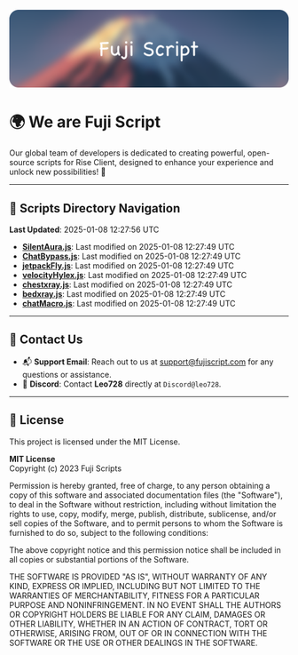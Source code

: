 ![Banner](.github/b.webp)

# 🌍 **We are Fuji Script**

Our global team of developers is dedicated to creating powerful, open-source scripts for Rise Client, designed to enhance your experience and unlock new possibilities! 🌟

---
<!-- SCRIPTS_NAVIGATION_START -->
## 📂 **Scripts Directory Navigation**

**Last Updated**: 2025-01-08 12:27:56 UTC

- **[SilentAura.js](scripts/SilentAura.js)**: Last modified on 2025-01-08 12:27:49 UTC
- **[ChatBypass.js](scripts/ChatBypass.js)**: Last modified on 2025-01-08 12:27:49 UTC
- **[jetpackFly.js](scripts/jetpackFly.js)**: Last modified on 2025-01-08 12:27:49 UTC
- **[velocityHylex.js](scripts/velocityHylex.js)**: Last modified on 2025-01-08 12:27:49 UTC
- **[chestxray.js](scripts/chestxray.js)**: Last modified on 2025-01-08 12:27:49 UTC
- **[bedxray.js](scripts/bedxray.js)**: Last modified on 2025-01-08 12:27:49 UTC
- **[chatMacro.js](scripts/chatMacro.js)**: Last modified on 2025-01-08 12:27:49 UTC

<!-- SCRIPTS_NAVIGATION_END -->

---

## 💬 **Contact Us**  
- 📬 **Support Email**: Reach out to us at [support@fujiscript.com](mailto:support@fujiscript.com) for any questions or assistance.  
- 💬 **Discord**: Contact **Leo728** directly at `Discord@leo728`.

---

## 📜 **License**

This project is licensed under the MIT License.  

**MIT License**  
Copyright (c) 2023 Fuji Scripts  

Permission is hereby granted, free of charge, to any person obtaining a copy of this software and associated documentation files (the "Software"), to deal in the Software without restriction, including without limitation the rights to use, copy, modify, merge, publish, distribute, sublicense, and/or sell copies of the Software, and to permit persons to whom the Software is furnished to do so, subject to the following conditions:  

The above copyright notice and this permission notice shall be included in all copies or substantial portions of the Software.  

THE SOFTWARE IS PROVIDED "AS IS", WITHOUT WARRANTY OF ANY KIND, EXPRESS OR IMPLIED, INCLUDING BUT NOT LIMITED TO THE WARRANTIES OF MERCHANTABILITY, FITNESS FOR A PARTICULAR PURPOSE AND NONINFRINGEMENT. IN NO EVENT SHALL THE AUTHORS OR COPYRIGHT HOLDERS BE LIABLE FOR ANY CLAIM, DAMAGES OR OTHER LIABILITY, WHETHER IN AN ACTION OF CONTRACT, TORT OR OTHERWISE, ARISING FROM, OUT OF OR IN CONNECTION WITH THE SOFTWARE OR THE USE OR OTHER DEALINGS IN THE SOFTWARE.  
